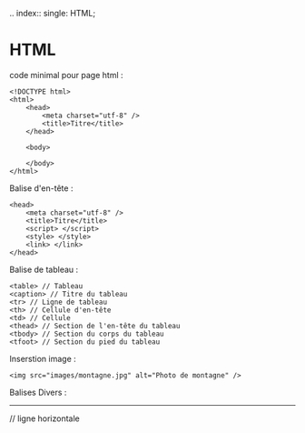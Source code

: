.. index::
   single: HTML;

HTML
===================

code minimal pour page html :


    <!DOCTYPE html>
    <html>
        <head>
            <meta charset="utf-8" />
            <title>Titre</title>
        </head>

        <body>

        </body>
    </html>


Balise d'en-tête :

    <head>
        <meta charset="utf-8" />
        <title>Titre</title>
        <script> </script>
        <style> </style>
        <link> </link>
    </head>

Balise de tableau :

    <table> // Tableau
    <caption> // Titre du tableau
    <tr> // Ligne de tableau
    <th> // Cellule d'en-tête
    <td> // Cellule
    <thead> // Section de l'en-tête du tableau
    <tbody> // Section du corps du tableau
    <tfoot> // Section du pied du tableau


Inserstion image :

    <img src="images/montagne.jpg" alt="Photo de montagne" />


Balises Divers :

   <hr> // ligne horizontale
   <audio> // fichier audio
   <video> // fichier vidéo

   <form> // Formulaire
   <input /> // Champ de formulaire (texte, mot de passe, case à cocher, bouton, etc.)
   <select> Liste déroulante
   <option> // Élément d'une liste déroulante
   <optgroup> // Groupe d'éléments d'une liste déroulante

   <h1> <h2> <h3> <h4> <h5> <h6> // titre
